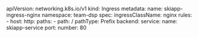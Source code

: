apiVersion: networking.k8s.io/v1
kind: Ingress
metadata:
  name: skiapp-ingress-nginx
  namespace: team-dsp
spec:
  ingressClassName: nginx
  rules:
    - host: 
      http:
        paths:
          - path: /
            pathType: Prefix
            backend:
              service:
                name: skiapp-service
                port:
                  number: 80
